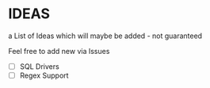 # IDEAS
a List of Ideas which will maybe be added - not guaranteed

Feel free to add new via Issues

- [ ] SQL Drivers
- [ ] Regex Support
